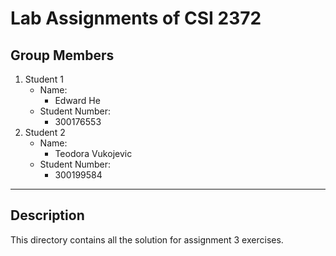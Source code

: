 # Lab Assignments of CSI 2372

## Group Members
1. Student 1
    * Name:
        - Edward He
    * Student Number:
        - 300176553
2. Student 2
    * Name:
        - Teodora Vukojevic
    * Student Number:
        - 300199584

-----

## Description

This directory contains all the solution for assignment 3 exercises.
